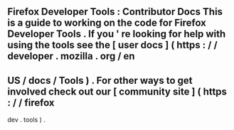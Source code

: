 #
Firefox
Developer
Tools
:
Contributor
Docs
This
is
a
guide
to
working
on
the
code
for
Firefox
Developer
Tools
.
If
you
'
re
looking
for
help
with
using
the
tools
see
the
[
user
docs
]
(
https
:
/
/
developer
.
mozilla
.
org
/
en
-
US
/
docs
/
Tools
)
.
For
other
ways
to
get
involved
check
out
our
[
community
site
]
(
https
:
/
/
firefox
-
dev
.
tools
)
.
